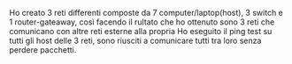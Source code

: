 Ho creato 3 reti differenti composte da 7 computer/laptop(host), 3 switch e 1 router-gateaway, così facendo il rultato che ho ottenuto sono 3 reti che comunicano con altre reti esterne alla propria 
Ho eseguito il ping test su tutti gli host delle 3 reti, sono riusciti a comunicare tutti tra loro senza perdere pacchetti. 
